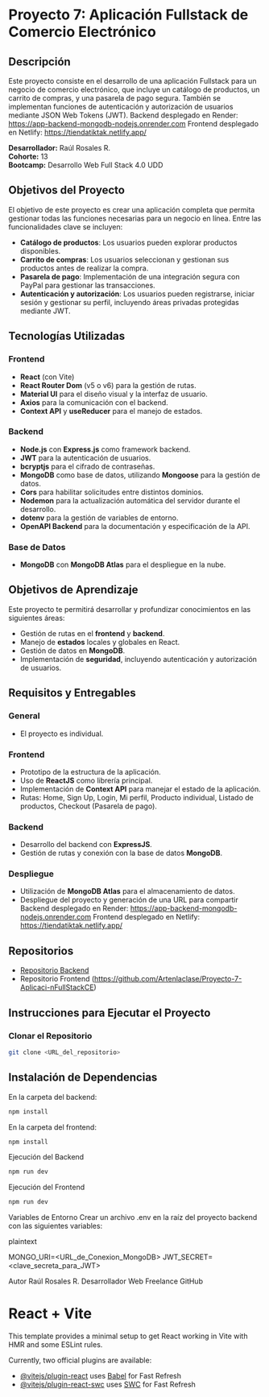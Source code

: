 # Proyecto 7: Aplicación Fullstack de Comercio Electrónico

## Descripción

Este proyecto consiste en el desarrollo de una aplicación Fullstack para un negocio de comercio electrónico, que incluye un catálogo de productos, un carrito de compras, y una pasarela de pago segura. También se implementan funciones de autenticación y autorización de usuarios mediante JSON Web Tokens (JWT).
Backend desplegado en Render: https://app-backend-mongodb-nodejs.onrender.com
Frontend desplegado en Netlify: https://tiendatiktak.netlify.app/


**Desarrollador:** Raúl Rosales R.  
**Cohorte:** 13  
**Bootcamp:** Desarrollo Web Full Stack 4.0 UDD

## Objetivos del Proyecto

El objetivo de este proyecto es crear una aplicación completa que permita gestionar todas las funciones necesarias para un negocio en línea. Entre las funcionalidades clave se incluyen:

- **Catálogo de productos**: Los usuarios pueden explorar productos disponibles.
- **Carrito de compras**: Los usuarios seleccionan y gestionan sus productos antes de realizar la compra.
- **Pasarela de pago**: Implementación de una integración segura con PayPal para gestionar las transacciones.
- **Autenticación y autorización**: Los usuarios pueden registrarse, iniciar sesión y gestionar su perfil, incluyendo áreas privadas protegidas mediante JWT.

## Tecnologías Utilizadas

### Frontend

- **React** (con Vite)
- **React Router Dom** (v5 o v6) para la gestión de rutas.
- **Material UI** para el diseño visual y la interfaz de usuario.
- **Axios** para la comunicación con el backend.
- **Context API** y **useReducer** para el manejo de estados.

### Backend

- **Node.js** con **Express.js** como framework backend.
- **JWT** para la autenticación de usuarios.
- **bcryptjs** para el cifrado de contraseñas.
- **MongoDB** como base de datos, utilizando **Mongoose** para la gestión de datos.
- **Cors** para habilitar solicitudes entre distintos dominios.
- **Nodemon** para la actualización automática del servidor durante el desarrollo.
- **dotenv** para la gestión de variables de entorno.
- **OpenAPI Backend** para la documentación y especificación de la API.

### Base de Datos

- **MongoDB** con **MongoDB Atlas** para el despliegue en la nube.

## Objetivos de Aprendizaje

Este proyecto te permitirá desarrollar y profundizar conocimientos en las siguientes áreas:

- Gestión de rutas en el **frontend** y **backend**.
- Manejo de **estados** locales y globales en React.
- Gestión de datos en **MongoDB**.
- Implementación de **seguridad**, incluyendo autenticación y autorización de usuarios.

## Requisitos y Entregables

### General
- El proyecto es individual.

### Frontend
- Prototipo de la estructura de la aplicación.
- Uso de **ReactJS** como librería principal.
- Implementación de **Context API** para manejar el estado de la aplicación.
- Rutas: Home, Sign Up, Login, Mi perfil, Producto individual, Listado de productos, Checkout (Pasarela de pago).

### Backend
- Desarrollo del backend con **ExpressJS**.
- Gestión de rutas y conexión con la base de datos **MongoDB**.

### Despliegue
- Utilización de **MongoDB Atlas** para el almacenamiento de datos.
- Despliegue del proyecto y generación de una URL para compartir
Backend desplegado en Render: https://app-backend-mongodb-nodejs.onrender.com
Frontend desplegado en Netlify: https://tiendatiktak.netlify.app/

## Repositorios

- [Repositorio Backend](https://github.com/Artenlaclase/Proyecto-6-Aplicaci-nBakendMongoDBNodeJs)
- Repositorio Frontend (https://github.com/Artenlaclase/Proyecto-7-Aplicaci-nFullStackCE)

## Instrucciones para Ejecutar el Proyecto

### Clonar el Repositorio
```bash
git clone <URL_del_repositorio>
```
## Instalación de Dependencias

En la carpeta del backend:
```bash
npm install
```
En la carpeta del frontend:
```bash
npm install
```
Ejecución del Backend
```bash
npm run dev
```
Ejecución del Frontend
```bash
npm run dev
```

Variables de Entorno
Crear un archivo .env en la raíz del proyecto backend con las siguientes variables:

plaintext

MONGO_URI=<URL_de_Conexion_MongoDB>
JWT_SECRET=<clave_secreta_para_JWT>



Autor
Raúl Rosales R.
Desarrollador Web Freelance
GitHub

# React + Vite

This template provides a minimal setup to get React working in Vite with HMR and some ESLint rules.

Currently, two official plugins are available:

- [@vitejs/plugin-react](https://github.com/vitejs/vite-plugin-react/blob/main/packages/plugin-react/README.md) uses [Babel](https://babeljs.io/) for Fast Refresh
- [@vitejs/plugin-react-swc](https://github.com/vitejs/vite-plugin-react-swc) uses [SWC](https://swc.rs/) for Fast Refresh
